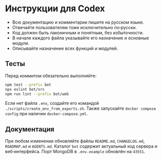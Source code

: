 <!-- Назначение файла: краткие правила использования Codex. -->

# Инструкции для Codex

- Всю документацию и комментарии пишите на русском языке.
- Отвечайте пользователям тоже исключительно по‑русски.
- Код должен быть лаконичным и понятным, без избыточности.
- В начале каждого файла указывайте его назначение и основные модули.
- Описывайте назначение всех функций и модулей.

## Тесты

Перед коммитом обязательно выполняйте:

```bash
npm test --prefix bot
npx eslint bot/src
npm run lint --prefix bot/web
```

Если нет файла `.env`, создайте его командой `./scripts/create_env_from_exports.sh`.
Также запускайте `docker compose config` при наличии `docker-compose.yml`.

## Документация

При любом изменении обновляйте файлы `README.md`, `CHANGELOG.md`, `ROADMAP.md` и `AGENTS.md`.
Каталог `bot` содержит актуальный код сервера и веб‑интерфейса. Порт MongoDB в `.env.example` обновлён на `43551`.

